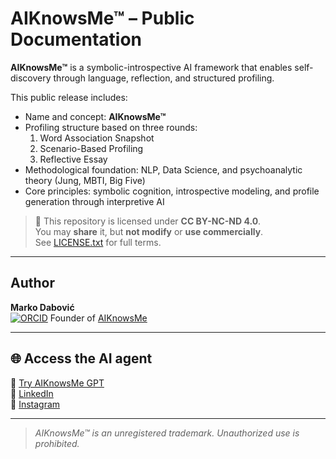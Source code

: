 # AIKnowsMe™ – Public Documentation
**AIKnowsMe™** is a symbolic-introspective AI framework that enables self-discovery through language, reflection, and structured profiling.

This public release includes:
- Name and concept: **AIKnowsMe™**
- Profiling structure based on three rounds:
  1. Word Association Snapshot
  2. Scenario-Based Profiling
  3. Reflective Essay
- Methodological foundation: NLP, Data Science, and psychoanalytic theory (Jung, MBTI, Big Five)
- Core principles: symbolic cognition, introspective modeling, and profile generation through interpretive AI

> 📄 This repository is licensed under **CC BY-NC-ND 4.0**.  
> You may **share** it, but **not modify** or **use commercially**.  
> See [LICENSE.txt](./LICENSE.txt) for full terms.

---

## Author

**Marko Dabović**  
[![ORCID](https://img.shields.io/badge/ORCID-0009--0006--3078--6798-a6ce39?logo=orcid&logoColor=white)](https://orcid.org/0009-0006-3078-6798)
Founder of [AIKnowsMe](https://github.com/AIKnowsMe)

---

## 🌐 Access the AI agent

🎯 [Try AIKnowsMe GPT](https://aiknowsme.io/gpt)  
🔗 [LinkedIn](https://www.linkedin.com/company/aiknowsme)  
📸 [Instagram](https://www.instagram.com/aiknowsme)

---

> *AIKnowsMe™ is an unregistered trademark. Unauthorized use is prohibited.*
